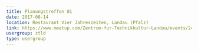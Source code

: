 ```yaml
---
title: Planungstreffen 01
date: 2017-08-14
location: Restaurant Vier Jahreszeiten, Landau (Pfalz)
link: https://www.meetup.com/Zentrum-fur-Technikkultur-Landau/events/242389778/
usergroup: ztld
type: usergroup
---
```

